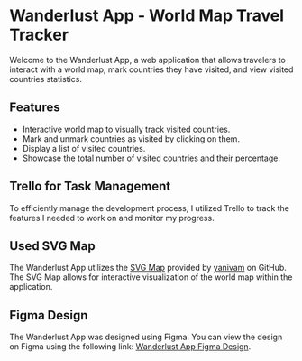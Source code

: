 # Wanderlust App - World Map Travel Tracker

Welcome to the Wanderlust App, a web application that allows travelers to interact with a world map, mark countries they have visited, and view visited countries statistics.

## Features

- Interactive world map to visually track visited countries.
- Mark and unmark countries as visited by clicking on them.
- Display a list of visited countries.
- Showcase the total number of visited countries and their percentage.

## Trello for Task Management

To efficiently manage the development process, I utilized Trello to track the features I needed to work on and monitor my progress.

## Used SVG Map

The Wanderlust App utilizes the [SVG Map](https://yanivam.github.io/react-svg-worldmap/) provided by [yanivam](https://github.com/yanivam) on GitHub. The SVG Map allows for interactive visualization of the world map within the application.

## Figma Design

The Wanderlust App was designed using Figma. You can view the design on Figma using the following link: [Wanderlust App Figma Design](https://www.figma.com/file/YaDG0CWHw3ytz2kNczCKKG/Wanderlust-App-UI?type=design&mode=design&t=Lm4bUwr4Agv23MoG-1).
